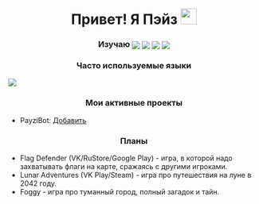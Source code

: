 <h1 align="center">Привет! Я Пэйз 
<img src="https://github.com/blackcater/blackcater/raw/main/images/Hi.gif" height="32"/></h1> 
<h3 align="center">Изучаю <img src="https://img.shields.io/badge/MongoDB-%234ea94b.svg?style=for-the-badge&logo=mongodb&logoColor=white" align="center"/> <img src="https://img.shields.io/badge/node.js-6DA55F?style=for-the-badge&logo=node.js&logoColor=white" align="center"/> <img src="https://img.shields.io/badge/react-%2320232a.svg?style=for-the-badge&logo=react&logoColor=%2361DAFB" align="center"/> <img src="https://img.shields.io/badge/unity-%23000000.svg?style=for-the-badge&logo=unity&logoColor=white" align="center"/>
</h3>

<h3 align="center">Часто используемые языки</h3>
<img src="https://github-readme-stats.vercel.app/api/top-langs/?username=payziii&layout=compact"/>

<h3 align="center">Мои активные проекты</h3>
<ul>
    <li>PayziBot: <a href="https://discord.com/api/oauth2/authorize?client_id=576442351426207744&permissions=1411299798102&scope=bot" target="_blank">Добавить</a></li>
</ul>

<h3 align="center">Планы</h3>
<ul>
    <li>Flag Defender (VK/RuStore/Google Play) - игра, в которой надо захватывать флаги на карте, сражаясь с другими игроками.</li>
    <li>Lunar Adventures (VK Play/Steam) - игра про путешествия на луне в 2042 году.</li>
    <li>Foggy - игра про туманный город, полный загадок и тайн.</li>
</ul>
